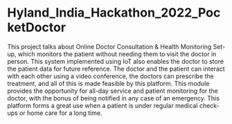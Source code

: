 # Hyland_India_Hackathon_2022_PocketDoctor
This project talks about Online Doctor Consultation &amp; Health Monitoring Set-up, which monitors the patient without needing them to visit the doctor in person. This system implemented using IoT also enables the doctor to store the patient data for future reference. The doctor and the patient can interact with each other using a video conference, the doctors can prescribe the treatment, and all of this is made feasible by this platform.  This module provides the opportunity for all-day service and patient monitoring for the doctor, with the bonus of being notified in any case of an emergency.  This platform forms a great use when a patient is under regular medical check-ups or home care for a long time.
